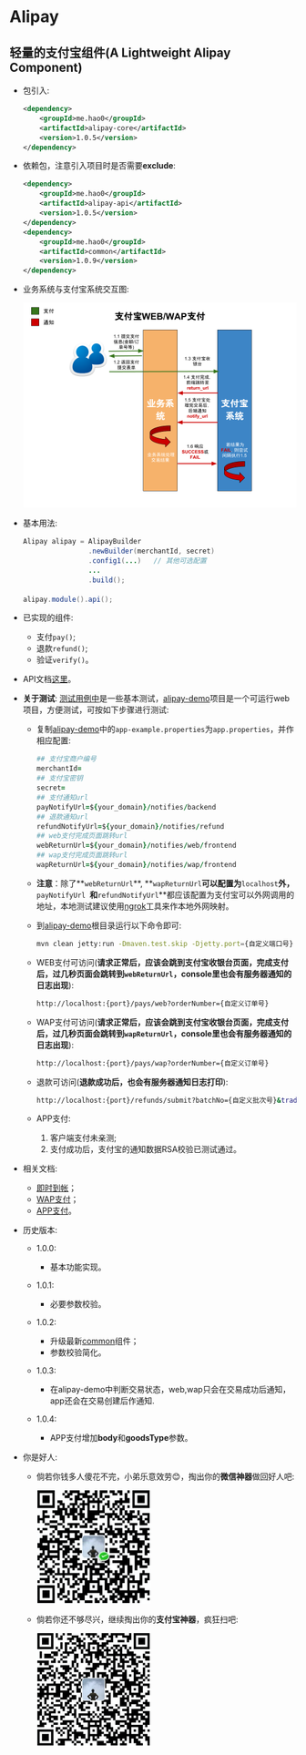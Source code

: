 # Alipay

轻量的支付宝组件(A Lightweight Alipay Component)
---

+ 包引入:
	
	```xml
	<dependency>
        <groupId>me.hao0</groupId>
        <artifactId>alipay-core</artifactId>
        <version>1.0.5</version>
    </dependency>
	```
	
+ 依赖包，注意引入项目时是否需要**exclude**:

	```xml
	<dependency>
        <groupId>me.hao0</groupId>
        <artifactId>alipay-api</artifactId>
        <version>1.0.5</version>
    </dependency>
    <dependency>
        <groupId>me.hao0</groupId>
        <artifactId>common</artifactId>
        <version>1.0.9</version>
    </dependency>
	
	```

+ 业务系统与支付宝系统交互图:
	
	![](flow.png)
	
+ 基本用法:
	
	```java
	Alipay alipay = AlipayBuilder
                    .newBuilder(merchantId, secret)
                    .config1(...)	// 其他可选配置
                    ...
                    .build();
    
    alipay.module().api();
	```

+ 已实现的组件:

	+ 支付``pay()``;
	+ 退款``refund()``;
	+ 验证``verify()``。
		
+ API文档[这里](API.md)。

+ **关于测试**: [测试用例中](src/test/java/me/hao0/alipay/AlipayTest.java)是一些基本测试，[alipay-demo](alipay-demo)项目是一个可运行web项目，方便测试，可按如下步骤进行测试: 
	
	+  复制[alipay-demo](alipay-demo)中的``app-example.properties``为``app.properties``，并作相应配置:

		```ruby
		## 支付宝商户编号
		merchantId=
		## 支付宝密钥
		secret=
		## 支付通知url
		payNotifyUrl=${your_domain}/notifies/backend
		## 退款通知url
		refundNotifyUrl=${your_domain}/notifies/refund
		## web支付完成页面跳转url
		webReturnUrl=${your_domain}/notifies/web/frontend
		## wap支付完成页面跳转url
		wapReturnUrl=${your_domain}/notifies/wap/frontend
		```
	
	+ **注意**：除了**``webReturnUrl``**, **``wapReturnUrl``**可以配置为**``localhost``**外，**``payNotifyUrl ``**和**``refundNotifyUrl``**都应该配置为支付宝可以外网调用的地址，本地测试建议使用[ngrok](https://ngrok.com/)工具来作本地外网映射。

	+ 到[alipay-demo](alipay-demo)根目录运行以下命令即可:

		```bash
		mvn clean jetty:run -Dmaven.test.skip -Djetty.port={自定义端口号}
		```
	
	+ WEB支付可访问(**请求正常后，应该会跳到支付宝收银台页面，完成支付后，过几秒页面会跳转到``webReturnUrl``，console里也会有服务器通知的日志出现**):
		
		```bash
		http://localhost:{port}/pays/web?orderNumber={自定义订单号}
		```	

	+ WAP支付可访问(**请求正常后，应该会跳到支付宝收银台页面，完成支付后，过几秒页面会跳转到``wapReturnUrl``，console里也会有服务器通知的日志出现**):
	
		```bash
		http://localhost:{port}/pays/wap?orderNumber={自定义订单号}
		```
	
	+ 退款可访问(**退款成功后，也会有服务器通知日志打印**):

		```bash
		http://localhost:{port}/refunds/submit?batchNo={自定义批次号}&tradeNo={服务器通知日志中的tradeNo}
		```
	
	+ APP支付: 
		
		1. 客户端支付未亲测;
		2. 支付成功后，支付宝的通知数据RSA校验已测试通过。 
	
+ 相关文档:
	
	+ [即时到帐](http://doc.open.alipay.com/doc2/detail?treeId=62&articleId=103566&docType=1)；
	+ [WAP支付](http://doc.open.alipay.com/doc2/detail?treeId=60&articleId=103564&docType=1)；
	+ [APP支付](http://doc.open.alipay.com/doc2/detail?treeId=59&articleId=103563&docType=1)。

+ 历史版本:

	+ 1.0.0:
		
		+ 基本功能实现。
	
	+ 1.0.1:
		
		+ 必要参数校验。

	+ 1.0.2:

	    + 升级最新[common](https://github.com/ihaolin/common)组件；
	    + 参数校验简化。

	+ 1.0.3:

	    + 在alipay-demo中判断交易状态，web,wap只会在交易成功后通知，app还会在交易创建后作通知.

	+ 1.0.4:

	    + APP支付增加**body**和**goodsType**参数。

+ 你是好人:

	+ 倘若你钱多人傻花不完，小弟乐意效劳😊，掏出你的**微信神器**做回好人吧:
		
		<img src="wechat.png" width="200">
	
	+ 倘若你还不够尽兴，继续掏出你的**支付宝神器**，疯狂扫吧:

		<img src="alipay.png" width="200">
        